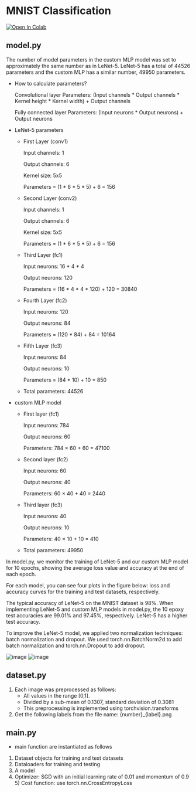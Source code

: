 # MNIST Classification
[![Open In Colab](https://colab.research.google.com/assets/colab-badge.svg)](https://colab.research.google.com/drive/1krbv80qgcDw30kySeCAfevKOIdO-Mbw-?usp=sharing)

## model.py

The number of model parameters in the custom MLP model was set to approximately the same number as in LeNet-5. LeNet-5 has a total of 44526 parameters and the custom MLP has a similar number, 49950 parameters.


- How to calculate parameters?
  
  Convolutional layer Parameters: (Input channels * Output channels * Kernel height * Kernel width) + Output channels


  Fully connected layer Parameters: (Input neurons * Output neurons) + Output neurons

  
- LeNet-5 parameters
  - First Layer (conv1)
  
    Input channels: 1
  
    Output channels: 6
  
    Kernel size: 5x5

    Parameters = (1 * 6 * 5 * 5) + 6 = 156
  - Second Layer (conv2)
  
    Input channels: 1
  
    Output channels: 6
  
    Kernel size: 5x5

    Parameters = (1 * 6 * 5 * 5) + 6 = 156

   - Third Layer (fc1)
 
     Input neurons: 16 * 4 * 4

     Output neurons: 120

     Parameters = (16 * 4 * 4 * 120) + 120 = 30840

    - Fourth Layer (fc2)

      Input neurons: 120
      
      Output neurons: 84

      Parameters = (120 * 84) + 84 = 10164

     - Fifth Layer (fc3)

       Input neurons: 84
       
       Output neurons: 10
       
       Parameters = (84 * 10) + 10 = 850

     - Total parameters: 44526

- custom MLP model

   - First layer (fc1)

     Input neurons: 784
      
      Output neurons: 60
     
     Parameters: 784 × 60 + 60 = 47100

  - Second layer (fc2)

    Input neurons: 60
      
      Output neurons: 40
    
    Parameters: 60 × 40 + 40 = 2440

  - Third layer (fc3)

    Input neurons: 40
      
      Output neurons: 10

    Parameters: 40 × 10 + 10 = 410

   - Total parameters: 49950
 
 In model.py, we monitor the training of LeNet-5 and our custom MLP model for 10 epochs, showing the average loss value and accuracy at the end of each epoch.

 For each model, you can see four plots in the figure below: loss and accuracy curves for the training and test datasets, respectively.

 The typical accuracy of LeNet-5 on the MNIST dataset is 98%. When implementing LeNet-5 and custom MLP models in model.py, the 10 epoxy test accuracies are 99.01% and 97.45%, respectively. LeNet-5 has a higher test accuracy.

To improve the LeNet-5 model, we applied two normalization techniques: batch normalization and dropout. We used torch.nn.BatchNorm2d to add batch normalization and torch.nn.Dropout to add dropout.
 
![image](https://github.com/ljhyeok123/MNIST-Classification/assets/146068357/6f6cb968-374d-4d21-95b4-f5634b194db9)
![image](https://github.com/ljhyeok123/MNIST-Classification/assets/146068357/ec02e952-df82-4bdb-947d-70170de94ca4)


## dataset.py
1) Each image was preprocessed as follows: 
    - All values in the range [0,1]. 
    - Divided by a sub-mean of 0.1307, standard deviation of 0.3081
   - This preprocessing is implemented using torchvision.transforms
2) Get the following labels from the file name: {number}_{label}.png

## main.py

- main function are instantiated as follows

  
 1) Dataset objects for training and test datasets 
 2) Dataloaders for training and testing 
 3) A model 
 4) Optimizer: SGD with an initial learning rate of 0.01 and momentum of 0.9 5) Cost function: use torch.nn.CrossEntropyLoss
